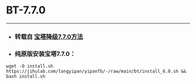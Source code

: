 # BT-7.7.0
***
+ ### 转载自 [**宝塔降级7.7.0方法**](https://blog.fqidc.cn/blog1/index.php/archives/285/)
+ ### 纯原版安装宝塔7.7.0：
```
wget -O install.sh https://jihulab.com/longyipan/yipanfb/-/raw/main/bt/install_6.0.sh && bash install.sh
```




